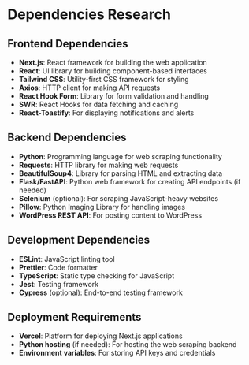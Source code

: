 # Dependencies Research

## Frontend Dependencies
- **Next.js**: React framework for building the web application
- **React**: UI library for building component-based interfaces
- **Tailwind CSS**: Utility-first CSS framework for styling
- **Axios**: HTTP client for making API requests
- **React Hook Form**: Library for form validation and handling
- **SWR**: React Hooks for data fetching and caching
- **React-Toastify**: For displaying notifications and alerts

## Backend Dependencies
- **Python**: Programming language for web scraping functionality
- **Requests**: HTTP library for making web requests
- **BeautifulSoup4**: Library for parsing HTML and extracting data
- **Flask/FastAPI**: Python web framework for creating API endpoints (if needed)
- **Selenium** (optional): For scraping JavaScript-heavy websites
- **Pillow**: Python Imaging Library for handling images
- **WordPress REST API**: For posting content to WordPress

## Development Dependencies
- **ESLint**: JavaScript linting tool
- **Prettier**: Code formatter
- **TypeScript**: Static type checking for JavaScript
- **Jest**: Testing framework
- **Cypress** (optional): End-to-end testing framework

## Deployment Requirements
- **Vercel**: Platform for deploying Next.js applications
- **Python hosting** (if needed): For hosting the web scraping backend
- **Environment variables**: For storing API keys and credentials
